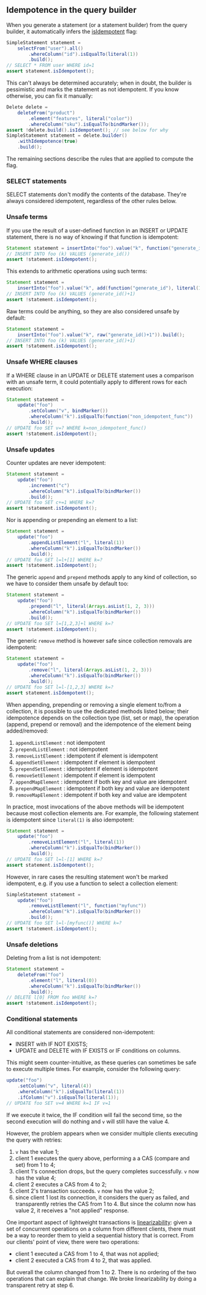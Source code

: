 ## Idempotence in the query builder

When you generate a statement (or a statement builder) from the query builder, it automatically
infers the [isIdempotent](../../core/idempotence/) flag:

```java
SimpleStatement statement =
    selectFrom("user").all()
        .whereColumn("id").isEqualTo(literal(1))
        .build();
// SELECT * FROM user WHERE id=1
assert statement.isIdempotent();
```

This can't always be determined accurately; when in doubt, the builder is pessimistic and marks the
statement as not idempotent. If you know otherwise, you can fix it manually:

```java
Delete delete =
    deleteFrom("product")
        .element("features", literal("color"))
        .whereColumn("sku").isEqualTo(bindMarker());
assert !delete.build().isIdempotent(); // see below for why
SimpleStatement statement = delete.builder()
    .withIdempotence(true)
    .build();
```

The remaining sections describe the rules that are applied to compute the flag.

### SELECT statements

SELECT statements don't modify the contents of the database. They're always considered idempotent,
regardless of the other rules below.

### Unsafe terms

If you use the result of a user-defined function in an INSERT or UPDATE statement, there is no way
of knowing if that function is idempotent:  

```java
Statement statement = insertInto("foo").value("k", function("generate_id")).build();
// INSERT INTO foo (k) VALUES (generate_id())
assert !statement.isIdempotent();
```

This extends to arithmetic operations using such terms:

```java
Statement statement =
    insertInto("foo").value("k", add(function("generate_id"), literal(1))).build();
// INSERT INTO foo (k) VALUES (generate_id()+1)
assert !statement.isIdempotent();
```

Raw terms could be anything, so they are also considered unsafe by default: 

```java
Statement statement =
    insertInto("foo").value("k", raw("generate_id()+1")).build();
// INSERT INTO foo (k) VALUES (generate_id()+1)
assert !statement.isIdempotent();
```

### Unsafe WHERE clauses

If a WHERE clause in an UPDATE or DELETE statement uses a comparison with an unsafe term, it could
potentially apply to different rows for each execution:

```java
Statement statement =
    update("foo")
        .setColumn("v", bindMarker())
        .whereColumn("k").isEqualTo(function("non_idempotent_func"))
        .build();
// UPDATE foo SET v=? WHERE k=non_idempotent_func()
assert !statement.isIdempotent();
```

### Unsafe updates

Counter updates are never idempotent:

```java
Statement statement =
    update("foo")
        .increment("c")
        .whereColumn("k").isEqualTo(bindMarker())
        .build();
// UPDATE foo SET c+=1 WHERE k=?
assert !statement.isIdempotent();
```

Nor is appending or prepending an element to a list:

```java
Statement statement =
    update("foo")
        .appendListElement("l", literal(1))
        .whereColumn("k").isEqualTo(bindMarker())
        .build();
// UPDATE foo SET l=l+[1] WHERE k=?
assert !statement.isIdempotent();
```

The generic `append` and `prepend` methods apply to any kind of collection, so we have to consider
them unsafe by default too:

```java
Statement statement =
    update("foo")
        .prepend("l", literal(Arrays.asList(1, 2, 3)))
        .whereColumn("k").isEqualTo(bindMarker())
        .build();
// UPDATE foo SET l=[1,2,3]+l WHERE k=?
assert !statement.isIdempotent();
```

The generic `remove` method is however safe since collection removals are idempotent:

```java
Statement statement =
    update("foo")
        .remove("l", literal(Arrays.asList(1, 2, 3)))
        .whereColumn("k").isEqualTo(bindMarker())
        .build();
// UPDATE foo SET l=l-[1,2,3] WHERE k=?
assert statement.isIdempotent();
```

When appending, prepending or removing a single element to/from a collection, it is possible to use 
the dedicated methods listed below; their idempotence depends on the collection type (list, set or 
map), the operation (append, prepend or removal) and the idempotence of the element being 
added/removed:

1. `appendListElement` : not idempotent
2. `prependListElement` : not idempotent
3. `removeListElement` : idempotent if element is idempotent
4. `appendSetElement` : idempotent if element is idempotent
5. `prependSetElement` : idempotent if element is idempotent
6. `removeSetElement` : idempotent if element is idempotent
7. `appendMapElement` : idempotent if both key and value are idempotent
8. `prependMapElement` : idempotent if both key and value are idempotent
9. `removeMapElement` : idempotent if both key and value are idempotent

In practice, most invocations of the above methods will be idempotent because most collection 
elements are. For example, the following statement is idempotent since `literal(1)` is also 
idempotent:

```java
Statement statement =
    update("foo")
        .removeListElement("l", literal(1))
        .whereColumn("k").isEqualTo(bindMarker())
        .build();
// UPDATE foo SET l=l-[1] WHERE k=?
assert statement.isIdempotent();
```

However, in rare cases the resulting statement won't be marked idempotent, e.g. if you use a 
function to select a collection element:

```java
SimpleStatement statement =
    update("foo")
        .removeListElement("l", function("myfunc"))
        .whereColumn("k").isEqualTo(bindMarker())
        .build();
// UPDATE foo SET l=l-[myfunc()] WHERE k=?
assert !statement.isIdempotent();
```

### Unsafe deletions

Deleting from a list is not idempotent:

```java
Statement statement =
    deleteFrom("foo")
        .element("l", literal(0))
        .whereColumn("k").isEqualTo(bindMarker())
        .build();
// DELETE l[0] FROM foo WHERE k=?
assert !statement.isIdempotent();
```

### Conditional statements

All conditional statements are considered non-idempotent:

* INSERT with IF NOT EXISTS;
* UPDATE and DELETE with IF EXISTS or IF conditions on columns.

This might seem counter-intuitive, as these queries can sometimes be safe to execute multiple times.
For example, consider the following query:

```java
update("foo")
    .setColumn("v", literal(4))
    .whereColumn("k").isEqualTo(literal(1))
    .ifColumn("v").isEqualTo(literal(1));
// UPDATE foo SET v=4 WHERE k=1 IF v=1
```

If we execute it twice, the IF condition will fail the second time, so the second execution will do
nothing and `v` will still have the value 4.

However, the problem appears when we consider multiple clients executing the query with retries:

1. `v` has the value 1;
2. client 1 executes the query above, performing a a CAS (compare and set) from 1 to 4;
3. client 1's connection drops, but the query completes successfully. `v` now has the value 4;
4. client 2 executes a CAS from 4 to 2;
5. client 2's transaction succeeds. `v` now has the value 2;
6. since client 1 lost its connection, it considers the query as failed, and transparently retries
   the CAS from 1 to 4. But since the column now has value 2, it receives a "not applied" response.

One important aspect of lightweight transactions is [linearizability]: given a set of concurrent
operations on a column from different clients, there must be a way to reorder them to yield a
sequential history that is correct. From our clients' point of view, there were two operations:

* client 1 executed a CAS from 1 to 4, that was not applied;
* client 2 executed a CAS from 4 to 2, that was applied.

But overall the column changed from 1 to 2. There is no ordering of the two operations that can
explain that change. We broke linearizability by doing a transparent retry at step 6.

[linearizability]: https://en.wikipedia.org/wiki/Linearizability#Definition_of_linearizability